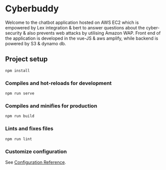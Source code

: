 # Cyberbuddy
Welcome to the chatbot application hosted on AWS EC2 which is empowered by Lex integration & bert to answer questions about the cyber-security & also prevents web attacks by utilising Amazon WAP. Front end of the application is developed in the vue-JS & aws amplify, while backend is powered by S3 & dynamo db.

## Project setup
```
npm install
```

### Compiles and hot-reloads for development
```
npm run serve
```

### Compiles and minifies for production
```
npm run build
```

### Lints and fixes files
```
npm run lint
```

### Customize configuration
See [Configuration Reference](https://cli.vuejs.org/config/).
